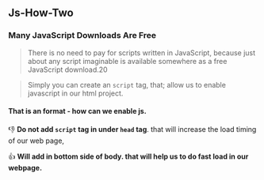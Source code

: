 ## Js-How-Two

### Many JavaScript Downloads Are Free

> There is no need to pay for scripts written in JavaScript, because just about any script imaginable is available somewhere as a free JavaScript download.20

> Simply you can create an <code>script</code> tag, that; allow us to enable javascript in our html project.

#### That is an format - how can we enable js.

👎 **Do not add <code>script</code> tag in under  <code>head</code> tag**. that will increase the load timing of our web page,

👍  **Will add in bottom side of body. that will help us to do fast load in our webpage.**
